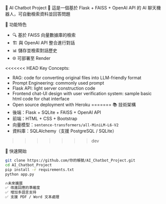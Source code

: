  🤖 AI Chatbot Project
🚀 這是一個基於 Flask + FAISS + OpenAI API 的 AI 聊天機器人，可自動檢索資料並回答問題

📌 功能特色
- 🔍 基於 FAISS 向量數據庫的檢索
- 🏗  與 OpenAI API 整合進行對話
- 📊 儲存並檢索對話歷史
- 🌐 可部署至 Render

<<<<<<< HEAD
Key Concepts:
- RAG: code for converting original files into LLM-friendly format
- Prompt Engineering: commonly used prompt
- Flask API: light server construction code
- Frontend chat-UI design with user verification system: sample basic html code for chat interface
- Open source deployment with Heroku 
=======
📚 技術架構
- 後端：Flask + SQLite + FAISS + OpenAI API
- 前端：HTML + CSS + Bootstrap
- 向量模型：`sentence-transformers/all-MiniLM-L6-V2`
- 資料庫：SQLAlchemy（支援 PostgreSQL / SQLite）
>>>>>>> dev

🚀 快速開始
```bash
git clone https://github.com/你的帳號/AI_Chatbot_Project.git
cd AI_Chatbot_Project
pip install -r requirements.txt
python app.py

🔥未來擴展
✅ 改進回應的準確度
✅ 增加多語言支持
✅ 支援 PDF / Word 文本處理